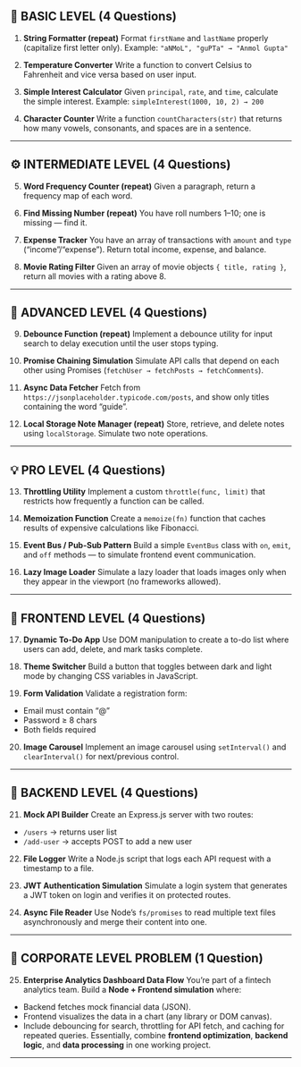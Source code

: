 

## 🧩 **BASIC LEVEL (4 Questions)**

1. **String Formatter (repeat)**
   Format `firstName` and `lastName` properly (capitalize first letter only).
   Example: `"aNMoL", "guPTa" → "Anmol Gupta"`

2. **Temperature Converter**
   Write a function to convert Celsius to Fahrenheit and vice versa based on user input.

3. **Simple Interest Calculator**
   Given `principal`, `rate`, and `time`, calculate the simple interest.
   Example: `simpleInterest(1000, 10, 2) → 200`

4. **Character Counter**
   Write a function `countCharacters(str)` that returns how many vowels, consonants, and spaces are in a sentence.

---

## ⚙️ **INTERMEDIATE LEVEL (4 Questions)**

5. **Word Frequency Counter (repeat)**
   Given a paragraph, return a frequency map of each word.

6. **Find Missing Number (repeat)**
   You have roll numbers 1–10; one is missing — find it.

7. **Expense Tracker**
   You have an array of transactions with `amount` and `type` (“income”/“expense”).
   Return total income, expense, and balance.

8. **Movie Rating Filter**
   Given an array of movie objects `{ title, rating }`, return all movies with a rating above 8.

---

## 🚀 **ADVANCED LEVEL (4 Questions)**

9. **Debounce Function (repeat)**
   Implement a debounce utility for input search to delay execution until the user stops typing.

10. **Promise Chaining Simulation**
    Simulate API calls that depend on each other using Promises (`fetchUser → fetchPosts → fetchComments`).

11. **Async Data Fetcher**
    Fetch from `https://jsonplaceholder.typicode.com/posts`, and show only titles containing the word “guide”.

12. **Local Storage Note Manager (repeat)**
    Store, retrieve, and delete notes using `localStorage`. Simulate two note operations.

---

## 💡 **PRO LEVEL (4 Questions)**

13. **Throttling Utility**
    Implement a custom `throttle(func, limit)` that restricts how frequently a function can be called.

14. **Memoization Function**
    Create a `memoize(fn)` function that caches results of expensive calculations like Fibonacci.

15. **Event Bus / Pub-Sub Pattern**
    Build a simple `EventBus` class with `on`, `emit`, and `off` methods — to simulate frontend event communication.

16. **Lazy Image Loader**
    Simulate a lazy loader that loads images only when they appear in the viewport (no frameworks allowed).

---

## 🎨 **FRONTEND LEVEL (4 Questions)**

17. **Dynamic To-Do App**
    Use DOM manipulation to create a to-do list where users can add, delete, and mark tasks complete.

18. **Theme Switcher**
    Build a button that toggles between dark and light mode by changing CSS variables in JavaScript.

19. **Form Validation**
    Validate a registration form:

* Email must contain “@”
* Password ≥ 8 chars
* Both fields required

20. **Image Carousel**
    Implement an image carousel using `setInterval()` and `clearInterval()` for next/previous control.

---

## 🧠 **BACKEND LEVEL (4 Questions)**

21. **Mock API Builder**
    Create an Express.js server with two routes:

* `/users` → returns user list
* `/add-user` → accepts POST to add a new user

22. **File Logger**
    Write a Node.js script that logs each API request with a timestamp to a file.

23. **JWT Authentication Simulation**
    Simulate a login system that generates a JWT token on login and verifies it on protected routes.

24. **Async File Reader**
    Use Node’s `fs/promises` to read multiple text files asynchronously and merge their content into one.

---

## 🏢 **CORPORATE LEVEL PROBLEM (1 Question)**

25. **Enterprise Analytics Dashboard Data Flow**
    You’re part of a fintech analytics team. Build a **Node + Frontend simulation** where:

* Backend fetches mock financial data (JSON).
* Frontend visualizes the data in a chart (any library or DOM canvas).
* Include debouncing for search, throttling for API fetch, and caching for repeated queries.
  Essentially, combine **frontend optimization**, **backend logic**, and **data processing** in one working project.

---

